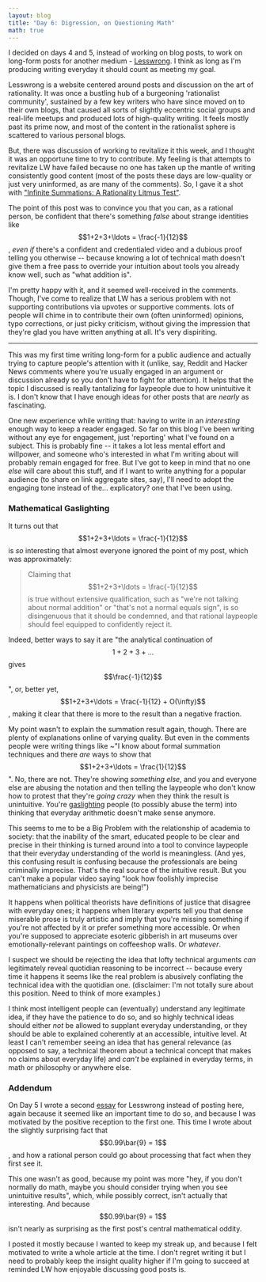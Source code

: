 ```yaml
---
layout: blog
title: "Day 6: Digression, on Questioning Math"
math: true
---
```


I decided on days 4 and 5, instead of working on blog posts, to work on long-form posts for another medium - [Lesswrong](https://www.lesswrong.com). I think as long as I'm producing writing everyday it should count as meeting my goal.

Lesswrong is a website centered around posts and discussion on the art of rationality. It was once a bustling hub of a burgeoning 'rationalist community', sustained by a few key writers who have since moved on to their own blogs, that caused all sorts of slightly eccentric social groups and real-life meetups and produced lots of high-quality writing. It feels mostly past its prime now, and most of the content in the rationalist sphere is scattered to various personal blogs.

But, there was discussion of working to revitalize it this week, and I thought it was an opportune time to try to contribute. My feeling is that attempts to revitalize LW have failed because no one has taken up the mantle of writing consistently good content (most of the posts these days are low-quality or just very uninformed, as are many of the comments). So, I gave it a shot with ["Infinite Summations: A Rationality Litmus Test"](http://lesswrong.com/r/discussion/lw/oht/infinite_summations_a_rationality_litmus_test/). 

The point of this post was to convince you that you can, as a rational person, be confident that there's something *false* about strange identities like $$1+2+3+\ldots = \frac{-1}{12}$$, *even if* there's a confident and credentialed video and a dubious proof telling you otherwise -- because knowing a lot of technical math doesn't give them a free pass to override your intuition about tools you already know well, such as "what addition is".

<!--more-->

I'm pretty happy with it, and it seemed well-received in the comments. Though, I've come to realize that LW has a serious problem with not supporting contributions via upvotes or supportive comments. lots of people will chime in to contribute their own (often uninformed) opinions, typo corrections, or just picky criticism, without giving the impression that they're glad you have written anything at all. It's very dispiriting.

-------------

This was my first time writing long-form for a public audience and actually trying to capture people's attention with it (unlike, say, Reddit and Hacker News comments where you're usually engaged in an argument or discussion already so you don't have to fight for attention). It helps that the topic I discussed is really tantalizing for laypeople due to how unintuitive it is. I don't know that I have enough ideas for other posts that are *nearly* as fascinating.

One new experience while writing that: having to write in an *interesting* enough way to keep a reader engaged. So far on this blog I've been writing without any eye for engagement, just 'reporting' what I've found on a subject. This is probably fine -- it takes a lot less mental effort and willpower, and someone who's interested in what I'm writing about will probably remain engaged for free. But I've got to keep in mind that no one *else* will care about this stuff, and if I want to write anything for a popular audience (to share on link aggregate sites, say), I'll need to adopt the engaging tone instead of the... explicatory? one that I've been using.


### Mathematical Gaslighting

It turns out that $$1+2+3+\ldots = \frac{-1}{12}$$ is *so* interesting that almost everyone ignored the point of my post, which was approximately:

> Claiming that $$1+2+3+\ldots = \frac{-1}{12}$$ is true without extensive qualification, such as "we're not talking about normal addition" or "that's not a normal equals sign", is so disingenuous that it should be condemned, and that rational laypeople should feel equipped to confidently reject it.

Indeed, better ways to say it are "the analytical continuation of $$1+2+3+\ldots$$ gives $$\frac{-1}{12}$$", or, better yet, $$1+2+3+\ldots = \frac{-1}{12} + O(\infty)$$, making it clear that there is more to the result than a negative fraction.

My point wasn't to explain the summation result again, though. There are plenty of explanations online of varying quality. But even in the comments people were writing things like ~"I know about formal summation techniques and there *are* ways to show that $$1+2+3+\ldots = \frac{1}{12}$$". No, there are not. They're showing *something else*, and you and everyone else are abusing the notation and then telling the laypeople who don't know how to protest that they're *going crazy* when they think the result is unintuitive. You're [gaslighting](https://en.wikipedia.org/wiki/Gaslighting) people (to possibly abuse the term) into thinking that everyday arithmetic doesn't make sense anymore. 

This seems to me to be a Big Problem with the relationship of academia to society: that the inability of the smart, educated people to be clear and precise in their thinking is turned around into a tool to convince laypeople that their everyday understanding of the world is meaningless. (And yes, this confusing result is confusing because the professionals are being criminally imprecise. That's the real source of the intuitive result. But you can't make a popular video saying "look how foolishly imprecise mathematicians and physicists are being!")

It happens when political theorists have definitions of justice that disagree with everyday ones; it happens when literary experts tell you that dense miserable prose is truly artistic and imply that you're missing something if you're not affected by it or prefer something more accessible. Or when you're supposed to appreciate esoteric gibberish in art museums over emotionally-relevant paintings on coffeeshop walls. Or *whatever*.

I suspect we should be rejecting the idea that lofty technical arguments *can* legitimately reveal quotidian reasoning to be incorrect -- because every time it happens it seems like the real problem is abusively conflating the technical idea with the quotidian one. (disclaimer: I'm not totally sure about this position. Need to think of more examples.)

I think most intelligent people can (eventually) understand any legitimate idea, if they have the patience to do so, and so highly technical ideas should either *not* be allowed to supplant everyday understanding, or they should be able to explained coherently at an accessible, intuitive level. At least I can't remember seeing an idea that has general relevance (as opposed to say, a technical theorem about a technical concept that makes no claims about everyday life) and *can't* be explained in everyday terms, in math or philosophy or anywhere else.

### Addendum

On Day 5 I wrote a second [essay](http://lesswrong.com/r/discussion/lw/oi0/09991_another_rationality_litmus_test/) for Lesswrong instead of posting here, again because it seemed like an important time to do so, and because I was motivated by the positive reception to the first one. This time I wrote about the slightly surprising fact that $$0.99\bar{9} = 1$$, and how a rational person could go about processing that fact when they first see it.

This one wasn't as good, because my point was more "hey, if you don't normally do math, maybe you should consider trying when you see unintuitive results", which, while possibly correct, isn't actually that interesting. And because $$0.99\bar{9} = 1$$ isn't nearly as surprising as the first post's central mathematical oddity.

I posted it mostly because I wanted to keep my streak up, and because I felt motivated to write a whole article at the time. I don't regret writing it but I need to probably keep the insight quality higher if I'm going to succeed at reminded LW how enjoyable discussing good posts is.